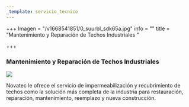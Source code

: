 ```yaml
---
_template: servicio_tecnico
---
```







+++
Imagen = "/v1668541851/0_suurbl_sdk65a.jpg"
info = ""
title = "Mantenimiento y Reparación de Techos Industriales "

+++
### Mantenimiento y Reparación de Techos Industriales

![](https://res.cloudinary.com/novatec/v1668541851/0_suurbl_sdk65a.jpg)

Novatec le ofrece el servicio de impermeabilización y recubrimiento de techos como la solución más completa de la industria para restauración, reparación, mantenimiento, reemplazo y nueva construcción.
